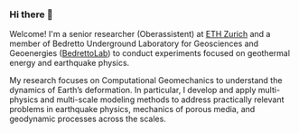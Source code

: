 ### Hi there 👋

Welcome! I'm a senior researcher (Oberassistent) at [ETH Zurich](https://seg.ethz.ch/people/person-detail.MjEzODc2.TGlzdC80MTUwLC0xNTI1Njk2MTI3.html) and a member of Bedretto Underground Laboratory for Geosciences and Geoenergies ([BedrettoLab](http://www.bedrettolab.ethz.ch/en/home/)) to conduct experiments focused on geothermal energy and earthquake physics. 

My research focuses on Computational Geomechanics to understand the dynamics of Earth’s deformation. In particular, I develop and apply multi-physics and multi-scale modeling methods to address practically relevant problems in earthquake physics, mechanics of porous media, and geodynamic processes across the scales.

<!--
**lucadalzilio/lucadalzilio** is a ✨ _special_ ✨ repository because its `README.md` (this file) appears on your GitHub profile.

Here are some ideas to get you started:

- 🔭 I’m currently working on ...
- 🌱 I’m currently learning ...
- 👯 I’m looking to collaborate on ...
- 🤔 I’m looking for help with ...
- 💬 Ask me about ...
- 📫 How to reach me: ...
- 😄 Pronouns: ...
- ⚡ Fun fact: ...
-->
